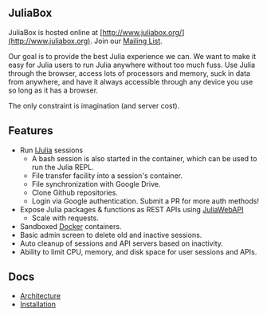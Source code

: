## JuliaBox

JuliaBox is hosted online at
[http://www.juliabox.org/](http://www.juliabox.org). Join our [Mailing
List](https://groups.google.com/forum/#!forum/julia-box).

Our goal is to provide the best Julia experience we can. We want to
make it easy for Julia users to run Julia anywhere without too much
fuss. Use Julia through the browser, access lots of processors and
memory, suck in data from anywhere, and have it always accessible
through any device you use so long as it has a browser.

The only constraint is imagination (and server cost).

## Features

- Run [IJulia](https://github.com/JuliaLang/IJulia.jl) sessions
    - A bash session is also started in the container, which can be used to run the Julia REPL.
    - File transfer facility into a session's container.
    - File synchronization with Google Drive.
    - Clone Github repositories.
    - Login via Google authentication. Submit a PR for more auth methods!
- Expose Julia packages &amp; functions as REST APIs using [JuliaWebAPI](https://github.com/tanmaykm/JuliaWebAPI.jl)
    - Scale with requests.
- Sandboxed [Docker](http://www.docker.com) containers.
- Basic admin screen to delete old and inactive sessions.
- Auto cleanup of sessions and API servers based on inactivity.
- Ability to limit CPU, memory, and disk space for user sessions and APIs.

## Docs

- [Architecture](docs/Architecture.md)
- [Installation](docs/INSTALL.MD)
